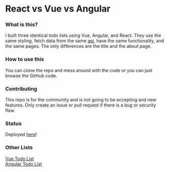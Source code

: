 # React vs Vue vs Angular

### What is this?

I built three identical todo lists using Vue, Angular, and React. They use the same styling, fetch data from the same [api](https://jsonplaceholder.typicode.com/), have the same functionality, and the same pages. The only differences are the title and the about page.

### How to use this

You can clone the repo and mess around with the code or you can just browse the GitHub code.

### Contributing

This repo is for the community and is not going to be accepting and new features. Only create an issue or pull request if there is a bug or security flaw.

### Status

Deployed [here](https://stupefied-booth-e031ea.netlify.app/)! <br />

### Other Lists

[Vue Todo List](https://github.com/samarmohan/vue-todo-list) <br />
[Angular Todo List](https://github.com/samarmohan/angular-todo-list)
